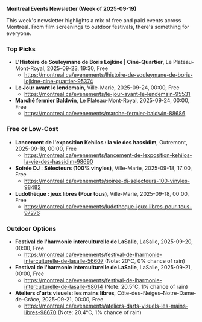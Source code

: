 **Montreal Events Newsletter (Week of 2025-09-19)**

This week's newsletter highlights a mix of free and paid events across Montreal. From film screenings to outdoor festivals, there's something for everyone.

### Top Picks

* **L'Histoire de Souleymane de Boris Lojkine | Ciné-Quartier**, Le Plateau-Mont-Royal, 2025-09-23, 19:30, Free
  * https://montreal.ca/evenements/lhistoire-de-souleymane-de-boris-lojkine-cine-quartier-95374
* **Le Jour avant le lendemain**, Ville-Marie, 2025-09-24, 00:00, Free
  * https://montreal.ca/evenements/le-jour-avant-le-lendemain-95531
* **Marché fermier Baldwin**, Le Plateau-Mont-Royal, 2025-09-24, 00:00, Free
  * https://montreal.ca/evenements/marche-fermier-baldwin-88686

### Free or Low-Cost

* **Lancement de l'exposition Kehilos : la vie des hassidim**, Outremont, 2025-09-18, 00:00, Free
  * https://montreal.ca/evenements/lancement-de-lexposition-kehilos-la-vie-des-hassidim-98690
* **Soirée DJ : Sélecteurs (100% vinyles)**, Ville-Marie, 2025-09-18, 17:00, Free
  * https://montreal.ca/evenements/soiree-dj-selecteurs-100-vinyles-98482
* **Ludothèque : jeux libres (Pour tous)**, Ville-Marie, 2025-09-18, 00:00, Free
  * https://montreal.ca/evenements/ludotheque-jeux-libres-pour-tous-97276

### Outdoor Options

* **Festival de l'harmonie interculturelle de LaSalle**, LaSalle, 2025-09-20, 00:00, Free
  * https://montreal.ca/evenements/festival-de-lharmonie-interculturelle-de-lasalle-56607 (Note: 20°C, 0% chance of rain)
* **Festival de l'harmonie interculturelle de LaSalle**, LaSalle, 2025-09-21, 00:00, Free
  * https://montreal.ca/evenements/festival-de-lharmonie-interculturelle-de-lasalle-98014 (Note: 20.5°C, 1% chance of rain)
* **Ateliers d'arts visuels: les mains libres**, Côte-des-Neiges–Notre-Dame-de-Grâce, 2025-09-21, 00:00, Free
  * https://montreal.ca/evenements/ateliers-darts-visuels-les-mains-libres-98670 (Note: 20.4°C, 1% chance of rain)